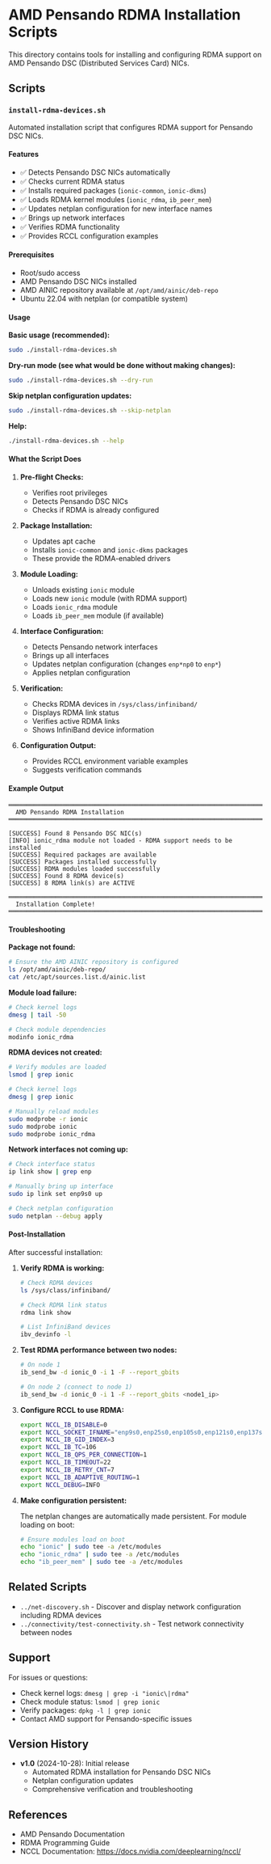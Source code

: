 # AMD Pensando RDMA Installation Scripts

This directory contains tools for installing and configuring RDMA support on AMD Pensando DSC (Distributed Services Card) NICs.

## Scripts

### `install-rdma-devices.sh`

Automated installation script that configures RDMA support for Pensando DSC NICs.

#### Features

- ✅ Detects Pensando DSC NICs automatically
- ✅ Checks current RDMA status
- ✅ Installs required packages (`ionic-common`, `ionic-dkms`)
- ✅ Loads RDMA kernel modules (`ionic_rdma`, `ib_peer_mem`)
- ✅ Updates netplan configuration for new interface names
- ✅ Brings up network interfaces
- ✅ Verifies RDMA functionality
- ✅ Provides RCCL configuration examples

#### Prerequisites

- Root/sudo access
- AMD Pensando DSC NICs installed
- AMD AINIC repository available at `/opt/amd/ainic/deb-repo`
- Ubuntu 22.04 with netplan (or compatible system)

#### Usage

**Basic usage (recommended):**
```bash
sudo ./install-rdma-devices.sh
```

**Dry-run mode (see what would be done without making changes):**
```bash
sudo ./install-rdma-devices.sh --dry-run
```

**Skip netplan configuration updates:**
```bash
sudo ./install-rdma-devices.sh --skip-netplan
```

**Help:**
```bash
./install-rdma-devices.sh --help
```

#### What the Script Does

1. **Pre-flight Checks:**
   - Verifies root privileges
   - Detects Pensando DSC NICs
   - Checks if RDMA is already configured

2. **Package Installation:**
   - Updates apt cache
   - Installs `ionic-common` and `ionic-dkms` packages
   - These provide the RDMA-enabled drivers

3. **Module Loading:**
   - Unloads existing `ionic` module
   - Loads new `ionic` module (with RDMA support)
   - Loads `ionic_rdma` module
   - Loads `ib_peer_mem` module (if available)

4. **Interface Configuration:**
   - Detects Pensando network interfaces
   - Brings up all interfaces
   - Updates netplan configuration (changes `enp*np0` to `enp*`)
   - Applies netplan configuration

5. **Verification:**
   - Checks RDMA devices in `/sys/class/infiniband/`
   - Displays RDMA link status
   - Verifies active RDMA links
   - Shows InfiniBand device information

6. **Configuration Output:**
   - Provides RCCL environment variable examples
   - Suggests verification commands

#### Example Output

```
═══════════════════════════════════════════════════════════════════════
  AMD Pensando RDMA Installation
═══════════════════════════════════════════════════════════════════════

[SUCCESS] Found 8 Pensando DSC NIC(s)
[INFO] ionic_rdma module not loaded - RDMA support needs to be installed
[SUCCESS] Required packages are available
[SUCCESS] Packages installed successfully
[SUCCESS] RDMA modules loaded successfully
[SUCCESS] Found 8 RDMA device(s)
[SUCCESS] 8 RDMA link(s) are ACTIVE

═══════════════════════════════════════════════════════════════════════
  Installation Complete!
═══════════════════════════════════════════════════════════════════════
```

#### Troubleshooting

**Package not found:**
```bash
# Ensure the AMD AINIC repository is configured
ls /opt/amd/ainic/deb-repo/
cat /etc/apt/sources.list.d/ainic.list
```

**Module load failure:**
```bash
# Check kernel logs
dmesg | tail -50

# Check module dependencies
modinfo ionic_rdma
```

**RDMA devices not created:**
```bash
# Verify modules are loaded
lsmod | grep ionic

# Check kernel logs
dmesg | grep ionic

# Manually reload modules
sudo modprobe -r ionic
sudo modprobe ionic
sudo modprobe ionic_rdma
```

**Network interfaces not coming up:**
```bash
# Check interface status
ip link show | grep enp

# Manually bring up interface
sudo ip link set enp9s0 up

# Check netplan configuration
sudo netplan --debug apply
```

#### Post-Installation

After successful installation:

1. **Verify RDMA is working:**
   ```bash
   # Check RDMA devices
   ls /sys/class/infiniband/
   
   # Check RDMA link status
   rdma link show
   
   # List InfiniBand devices
   ibv_devinfo -l
   ```

2. **Test RDMA performance between two nodes:**
   ```bash
   # On node 1
   ib_send_bw -d ionic_0 -i 1 -F --report_gbits
   
   # On node 2 (connect to node 1)
   ib_send_bw -d ionic_0 -i 1 -F --report_gbits <node1_ip>
   ```

3. **Configure RCCL to use RDMA:**
   ```bash
   export NCCL_IB_DISABLE=0
   export NCCL_SOCKET_IFNAME="enp9s0,enp25s0,enp105s0,enp121s0,enp137s0,enp153s0,enp233s0,enp249s0"
   export NCCL_IB_GID_INDEX=3
   export NCCL_IB_TC=106
   export NCCL_IB_QPS_PER_CONNECTION=1
   export NCCL_IB_TIMEOUT=22
   export NCCL_IB_RETRY_CNT=7
   export NCCL_IB_ADAPTIVE_ROUTING=1
   export NCCL_DEBUG=INFO
   ```

4. **Make configuration persistent:**
   
   The netplan changes are automatically made persistent. For module loading on boot:
   
   ```bash
   # Ensure modules load on boot
   echo "ionic" | sudo tee -a /etc/modules
   echo "ionic_rdma" | sudo tee -a /etc/modules
   echo "ib_peer_mem" | sudo tee -a /etc/modules
   ```

## Related Scripts

- `../net-discovery.sh` - Discover and display network configuration including RDMA devices
- `../connectivity/test-connectivity.sh` - Test network connectivity between nodes

## Support

For issues or questions:
- Check kernel logs: `dmesg | grep -i "ionic\|rdma"`
- Check module status: `lsmod | grep ionic`
- Verify packages: `dpkg -l | grep ionic`
- Contact AMD support for Pensando-specific issues

## Version History

- **v1.0** (2024-10-28): Initial release
  - Automated RDMA installation for Pensando DSC NICs
  - Netplan configuration updates
  - Comprehensive verification and troubleshooting

## References

- AMD Pensando Documentation
- RDMA Programming Guide
- NCCL Documentation: https://docs.nvidia.com/deeplearning/nccl/


